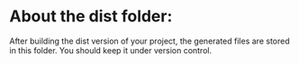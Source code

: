 # About the dist folder:
After building the dist version of your project, the generated files are stored in this folder. You should keep it under version control. 
